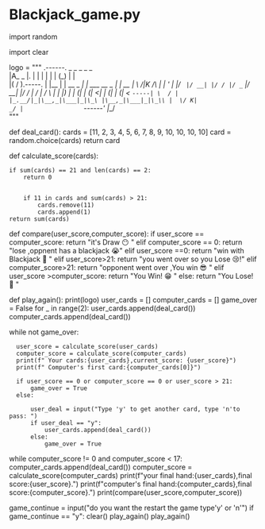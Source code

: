 # Blackjack_game.py

import random

import clear

logo = """
.------.            _     _            _    _            _    
|A_  _ |.          | |   | |          | |  (_)          | |   
|( \/ ).-----.     | |__ | | __ _  ___| | ___  __ _  ___| | __
| \  /|K /\  |     | '_ \| |/ _` |/ __| |/ / |/ _` |/ __| |/ /
|  \/ | /  \ |     | |_) | | (_| | (__|   <| | (_| | (__|   < 
`-----| \  / |     |_.__/|_|\__,_|\___|_|\_\ |\__,_|\___|_|\_\\
      |  \/ K|                            _/ |                
      `------'                           |__/           
"""
                   


def deal_card():
    cards = [11, 2, 3, 4, 5, 6, 7, 8, 9, 10, 10, 10, 10]
    card = random.choice(cards)
    return card




def calculate_score(cards):

    
    if sum(cards) == 21 and len(cards) == 2:
        return 0

      
        if 11 in cards and sum(cards) > 21:
            cards.remove(11)
            cards.append(1)
    return sum(cards)

def compare(user_score,computer_score):
  if user_score == computer_score:
     return "it's Draw 😶 "
  elif computer_score == 0:
    return "lose ,oppnent has a blackjack 😭"
  elif user_score ==0:
    return "win with Blackjack 🤩 "
  elif user_score>21:
    return "you went over so you Lose 😢!"
  elif computer_score>21:
    return "opponent went over ,You win 😎  "
  elif user_score >computer_score:
    return "You Win! 😁 "
  else:
    return "You Lose! 😤 "

def play_again():
  print(logo)
  user_cards = []
  computer_cards = []
  game_over = False
  for _ in range(2):
      user_cards.append(deal_card())
      computer_cards.append(deal_card())
  
 
  while not game_over:
  

      user_score = calculate_score(user_cards)
      computer_score = calculate_score(computer_cards)
      print(f" Your cards:{user_cards},current_score: {user_score}")
      print(f" Computer's first card:{computer_cards[0]}")
  
      if user_score == 0 or computer_score == 0 or user_score > 21:
          game_over = True
      else:

          user_deal = input("Type 'y' to get another card, type 'n'to pass: ")
          if user_deal == "y":
              user_cards.append(deal_card())
          else:
              game_over = True
  
 
  while computer_score != 0 and computer_score < 17:
      computer_cards.append(deal_card())
      computer_score = calculate_score(computer_cards)
  print(f"your final hand:{user_cards},final score:{user_score}.")
  print(f"computer's final hand:{computer_cards},final score:{computer_score}.")
  print(compare(user_score,computer_score))
  

game_continue = input("do you want the restart the game type'y' or 'n'")
if game_continue == "y":
  clear()
  play_again()
play_again()

